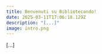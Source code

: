```yaml
---
title: Benvenuti su Bibliotecando!
date: 2025-03-11T17:06:18.129Z
description: "[...]"
image: intro.png
---
```

\[...]